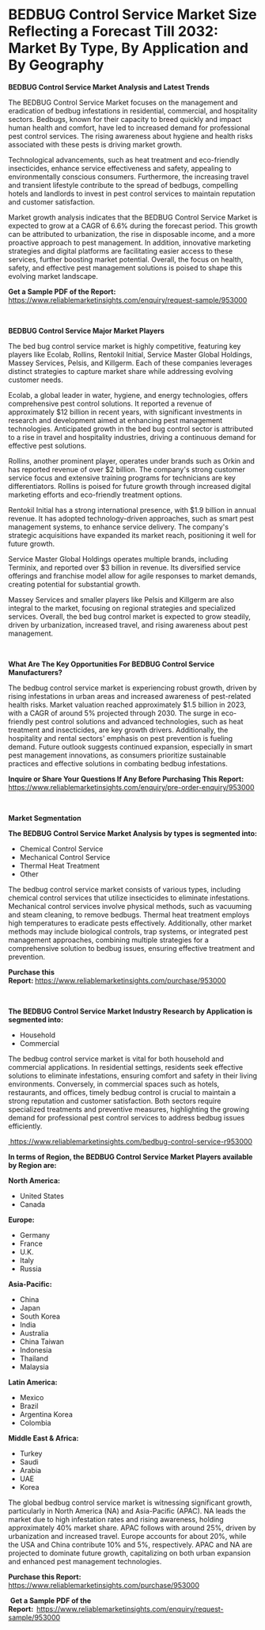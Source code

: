 <p><h1>BEDBUG Control Service Market Size Reflecting a Forecast Till 2032: Market By Type, By Application and By Geography</h1></p><p><strong>BEDBUG Control Service Market Analysis and Latest Trends</strong></p>
<p><p>The BEDBUG Control Service Market focuses on the management and eradication of bedbug infestations in residential, commercial, and hospitality sectors. Bedbugs, known for their capacity to breed quickly and impact human health and comfort, have led to increased demand for professional pest control services. The rising awareness about hygiene and health risks associated with these pests is driving market growth. </p><p>Technological advancements, such as heat treatment and eco-friendly insecticides, enhance service effectiveness and safety, appealing to environmentally conscious consumers. Furthermore, the increasing travel and transient lifestyle contribute to the spread of bedbugs, compelling hotels and landlords to invest in pest control services to maintain reputation and customer satisfaction.</p><p>Market growth analysis indicates that the BEDBUG Control Service Market is expected to grow at a CAGR of 6.6% during the forecast period. This growth can be attributed to urbanization, the rise in disposable income, and a more proactive approach to pest management. In addition, innovative marketing strategies and digital platforms are facilitating easier access to these services, further boosting market potential. Overall, the focus on health, safety, and effective pest management solutions is poised to shape this evolving market landscape.</p></p>
<p><strong>Get a Sample PDF of the Report:&nbsp;</strong> <a href="https://www.reliablemarketinsights.com/enquiry/request-sample/953000?utm_campaign=3275&utm_medium=2&utm_source=Github&utm_content=ia&utm_term=18042025&utm_id=bedbug-control-service">https://www.reliablemarketinsights.com/enquiry/request-sample/953000</a></p>
<p>&nbsp;</p>
<p><strong>BEDBUG Control Service Major Market Players</strong></p>
<p><p>The bed bug control service market is highly competitive, featuring key players like Ecolab, Rollins, Rentokil Initial, Service Master Global Holdings, Massey Services, Pelsis, and Killgerm. Each of these companies leverages distinct strategies to capture market share while addressing evolving customer needs.</p><p>Ecolab, a global leader in water, hygiene, and energy technologies, offers comprehensive pest control solutions. It reported a revenue of approximately $12 billion in recent years, with significant investments in research and development aimed at enhancing pest management technologies. Anticipated growth in the bed bug control sector is attributed to a rise in travel and hospitality industries, driving a continuous demand for effective pest solutions.</p><p>Rollins, another prominent player, operates under brands such as Orkin and has reported revenue of over $2 billion. The company's strong customer service focus and extensive training programs for technicians are key differentiators. Rollins is poised for future growth through increased digital marketing efforts and eco-friendly treatment options.</p><p>Rentokil Initial has a strong international presence, with $1.9 billion in annual revenue. It has adopted technology-driven approaches, such as smart pest management systems, to enhance service delivery. The company's strategic acquisitions have expanded its market reach, positioning it well for future growth.</p><p>Service Master Global Holdings operates multiple brands, including Terminix, and reported over $3 billion in revenue. Its diversified service offerings and franchise model allow for agile responses to market demands, creating potential for substantial growth.</p><p>Massey Services and smaller players like Pelsis and Killgerm are also integral to the market, focusing on regional strategies and specialized services. Overall, the bed bug control market is expected to grow steadily, driven by urbanization, increased travel, and rising awareness about pest management.</p></p>
<p>&nbsp;</p>
<p><strong>What Are The Key Opportunities For BEDBUG Control Service Manufacturers?</strong></p>
<p><p>The bedbug control service market is experiencing robust growth, driven by rising infestations in urban areas and increased awareness of pest-related health risks. Market valuation reached approximately $1.5 billion in 2023, with a CAGR of around 5% projected through 2030. The surge in eco-friendly pest control solutions and advanced technologies, such as heat treatment and insecticides, are key growth drivers. Additionally, the hospitality and rental sectors' emphasis on pest prevention is fueling demand. Future outlook suggests continued expansion, especially in smart pest management innovations, as consumers prioritize sustainable practices and effective solutions in combating bedbug infestations.</p></p>
<p><strong>Inquire or Share Your Questions If Any Before Purchasing This Report:</strong> <a href="https://www.reliablemarketinsights.com/enquiry/pre-order-enquiry/953000?utm_campaign=3275&utm_medium=2&utm_source=Github&utm_content=ia&utm_term=18042025&utm_id=bedbug-control-service">https://www.reliablemarketinsights.com/enquiry/pre-order-enquiry/953000</a></p>
<p>&nbsp;</p>
<p><strong>Market Segmentation</strong></p>
<p><strong>The BEDBUG Control Service Market Analysis by types is segmented into:</strong></p>
<p><ul><li>Chemical Control Service</li><li>Mechanical Control Service</li><li>Thermal Heat Treatment</li><li>Other</li></ul></p>
<p><p>The bedbug control service market consists of various types, including chemical control services that utilize insecticides to eliminate infestations. Mechanical control services involve physical methods, such as vacuuming and steam cleaning, to remove bedbugs. Thermal heat treatment employs high temperatures to eradicate pests effectively. Additionally, other market methods may include biological controls, trap systems, or integrated pest management approaches, combining multiple strategies for a comprehensive solution to bedbug issues, ensuring effective treatment and prevention.</p></p>
<p><strong>Purchase this Report:&nbsp;</strong><a href="https://www.reliablemarketinsights.com/purchase/953000?utm_campaign=3275&utm_medium=2&utm_source=Github&utm_content=ia&utm_term=18042025&utm_id=bedbug-control-service">https://www.reliablemarketinsights.com/purchase/953000</a></p>
<p>&nbsp;</p>
<p><strong>The BEDBUG Control Service Market Industry Research by Application is segmented into:</strong></p>
<p><ul><li>Household</li><li>Commercial</li></ul></p>
<p><p>The bedbug control service market is vital for both household and commercial applications. In residential settings, residents seek effective solutions to eliminate infestations, ensuring comfort and safety in their living environments. Conversely, in commercial spaces such as hotels, restaurants, and offices, timely bedbug control is crucial to maintain a strong reputation and customer satisfaction. Both sectors require specialized treatments and preventive measures, highlighting the growing demand for professional pest control services to address bedbug issues efficiently.</p></p>
<p><a href="https://www.reliablemarketinsights.com/bedbug-control-service-r953000?utm_campaign=3275&utm_medium=2&utm_source=Github&utm_content=ia&utm_term=18042025&utm_id=bedbug-control-service">&nbsp;https://www.reliablemarketinsights.com/bedbug-control-service-r953000</a></p>
<p><strong>In terms of Region, the BEDBUG Control Service Market Players available by Region are:</strong></p>
<p>
    <p> <strong> North America: </strong>
        <ul>
            <li>United States</li>
            <li>Canada</li>
        </ul>
        </p> 
    <p> <strong> Europe: </strong>
        <ul>
            <li>Germany</li>
            <li>France</li>
            <li>U.K.</li>
            <li>Italy</li>
            <li>Russia</li>
        </ul>
        </p> 
    <p> <strong> Asia-Pacific: </strong>
        <ul>
            <li>China</li>
            <li>Japan</li>
            <li>South Korea</li>
            <li>India</li>
            <li>Australia</li>
            <li>China Taiwan</li>
            <li>Indonesia</li>
            <li>Thailand</li>
            <li>Malaysia</li>
        </ul>
        </p> 
    <p> <strong> Latin America: </strong>
        <ul>
            <li>Mexico</li>
            <li>Brazil</li>
            <li>Argentina Korea</li>
            <li>Colombia</li>
        </ul>
        </p> 
    <p> <strong> Middle East & Africa: </strong>
        <ul>
            <li>Turkey</li>
            <li>Saudi</li>
            <li>Arabia</li>
            <li>UAE</li>
            <li>Korea</li>
        </ul>
    </p>
    </p>
<p><p>The global bedbug control service market is witnessing significant growth, particularly in North America (NA) and Asia-Pacific (APAC). NA leads the market due to high infestation rates and rising awareness, holding approximately 40% market share. APAC follows with around 25%, driven by urbanization and increased travel. Europe accounts for about 20%, while the USA and China contribute 10% and 5%, respectively. APAC and NA are projected to dominate future growth, capitalizing on both urban expansion and enhanced pest management technologies.</p></p>
<p><strong>Purchase this Report: </strong><a href="https://www.reliablemarketinsights.com/purchase/953000?utm_campaign=3275&utm_medium=2&utm_source=Github&utm_content=ia&utm_term=18042025&utm_id=bedbug-control-service">https://www.reliablemarketinsights.com/purchase/953000</a></p>
<p>&nbsp;<strong>Get a Sample PDF of the Report:&nbsp;&nbsp;</strong><a href="https://www.reliablemarketinsights.com/enquiry/request-sample/953000?utm_campaign=3275&utm_medium=2&utm_source=Github&utm_content=ia&utm_term=18042025&utm_id=bedbug-control-service">https://www.reliablemarketinsights.com/enquiry/request-sample/953000</a></p>
<p><strong></strong></p>
<p><p></p><p></p><p></p></p>